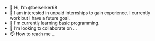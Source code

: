 - 👋 Hi, I’m @berserker68
- 👀 I am interested in unpaid internships to gain experience. I currently work but I have a future goal.
- 🌱 I'm currently learning basic programming.
- 💞️ I’m looking to collaborate on ...
- 📫 How to reach me ...

<!---
berserker68/berserker68 is a ✨ special ✨ repository because its `README.md` (this file) appears on your GitHub profile.
You can click the Preview link to take a look at your changes.
--->

